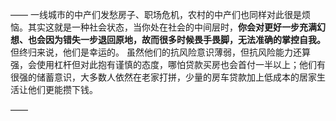 ——
一线城市的中产们发愁房子、职场危机，农村的中产们也同样对此很是烦恼。其实这就是一种社会状态，当你处在社会的中间层时，**你会对更好一步充满幻想、也会因为错失一步退回原地，故而很多时候畏手畏脚，无法准确的掌控自我。** 但终归来说，他们是幸运的。 虽然他们的抗风险意识薄弱，但抗风险能力还算强，会使用杠杆但对此抱有谨慎的态度，哪怕贷款买房也会首付一半以上；他们有很强的储蓄意识，大多数人依然在老家打拼，少量的房车贷款加上低成本的居家生活让他们更能攒下钱。

——


